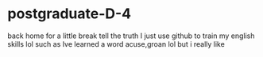 # postgraduate-D-4
back home for a little break
tell the truth
I just use github to train my english skills lol
such as Ive learned a word acuse,groan   lol
but i really like 

